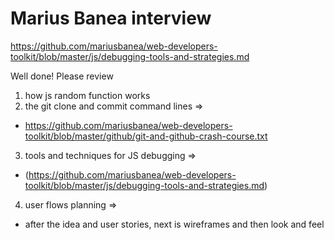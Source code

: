 







# Marius Banea interview
https://github.com/mariusbanea/web-developers-toolkit/blob/master/js/debugging-tools-and-strategies.md

Well done! Please review 
1. how js random function works 
2. the git clone and commit command lines => 
  - https://github.com/mariusbanea/web-developers-toolkit/blob/master/github/git-and-github-crash-course.txt 
3. tools and techniques for JS debugging => 
  - (https://github.com/mariusbanea/web-developers-toolkit/blob/master/js/debugging-tools-and-strategies.md)
4. user flows planning => 
  - after the idea and user stories, next is wireframes and then look and feel
